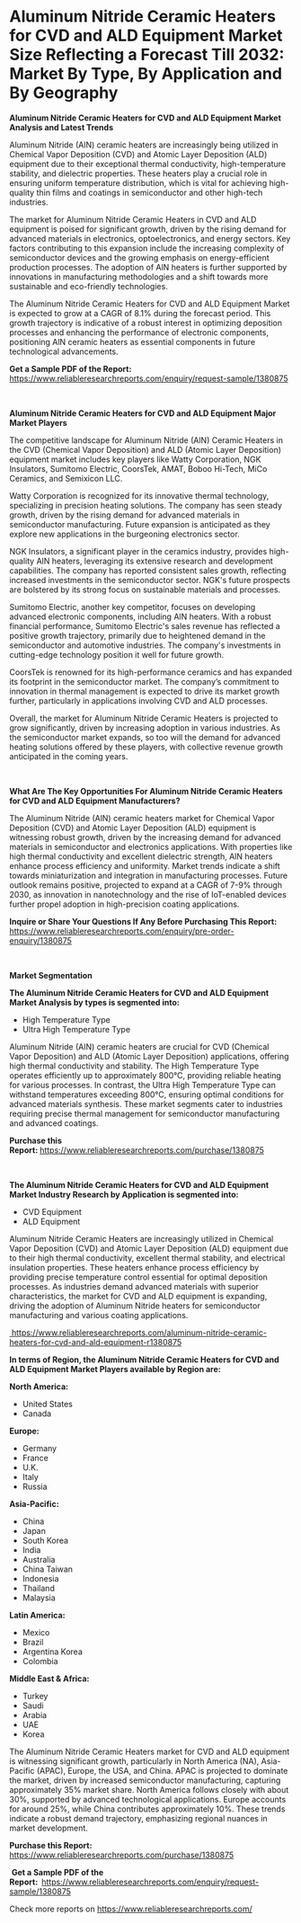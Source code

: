 <p><h1>Aluminum Nitride Ceramic Heaters for CVD and ALD Equipment Market Size Reflecting a Forecast Till 2032: Market By Type, By Application and By Geography</h1></p><p><strong>Aluminum Nitride Ceramic Heaters for CVD and ALD Equipment Market Analysis and Latest Trends</strong></p>
<p><p>Aluminum Nitride (AlN) ceramic heaters are increasingly being utilized in Chemical Vapor Deposition (CVD) and Atomic Layer Deposition (ALD) equipment due to their exceptional thermal conductivity, high-temperature stability, and dielectric properties. These heaters play a crucial role in ensuring uniform temperature distribution, which is vital for achieving high-quality thin films and coatings in semiconductor and other high-tech industries.</p><p>The market for Aluminum Nitride Ceramic Heaters in CVD and ALD equipment is poised for significant growth, driven by the rising demand for advanced materials in electronics, optoelectronics, and energy sectors. Key factors contributing to this expansion include the increasing complexity of semiconductor devices and the growing emphasis on energy-efficient production processes. The adoption of AlN heaters is further supported by innovations in manufacturing methodologies and a shift towards more sustainable and eco-friendly technologies.</p><p>The Aluminum Nitride Ceramic Heaters for CVD and ALD Equipment Market is expected to grow at a CAGR of 8.1% during the forecast period. This growth trajectory is indicative of a robust interest in optimizing deposition processes and enhancing the performance of electronic components, positioning AlN ceramic heaters as essential components in future technological advancements.</p></p>
<p><strong>Get a Sample PDF of the Report:&nbsp;</strong> <a href="https://www.reliableresearchreports.com/enquiry/request-sample/1380875?utm_campaign=2098&utm_medium=2&utm_source=Github&utm_content=ia&utm_term=24022025&utm_id=aluminum-nitride-ceramic-heaters-for-cvd-and-ald-equipment">https://www.reliableresearchreports.com/enquiry/request-sample/1380875</a></p>
<p>&nbsp;</p>
<p><strong>Aluminum Nitride Ceramic Heaters for CVD and ALD Equipment Major Market Players</strong></p>
<p><p>The competitive landscape for Aluminum Nitride (AlN) Ceramic Heaters in the CVD (Chemical Vapor Deposition) and ALD (Atomic Layer Deposition) equipment market includes key players like Watty Corporation, NGK Insulators, Sumitomo Electric, CoorsTek, AMAT, Boboo Hi-Tech, MiCo Ceramics, and Semixicon LLC.</p><p>Watty Corporation is recognized for its innovative thermal technology, specializing in precision heating solutions. The company has seen steady growth, driven by the rising demand for advanced materials in semiconductor manufacturing. Future expansion is anticipated as they explore new applications in the burgeoning electronics sector.</p><p>NGK Insulators, a significant player in the ceramics industry, provides high-quality AlN heaters, leveraging its extensive research and development capabilities. The company has reported consistent sales growth, reflecting increased investments in the semiconductor sector. NGK's future prospects are bolstered by its strong focus on sustainable materials and processes.</p><p>Sumitomo Electric, another key competitor, focuses on developing advanced electronic components, including AlN heaters. With a robust financial performance, Sumitomo Electric's sales revenue has reflected a positive growth trajectory, primarily due to heightened demand in the semiconductor and automotive industries. The company's investments in cutting-edge technology position it well for future growth.</p><p>CoorsTek is renowned for its high-performance ceramics and has expanded its footprint in the semiconductor market. The company’s commitment to innovation in thermal management is expected to drive its market growth further, particularly in applications involving CVD and ALD processes.</p><p>Overall, the market for Aluminum Nitride Ceramic Heaters is projected to grow significantly, driven by increasing adoption in various industries. As the semiconductor market expands, so too will the demand for advanced heating solutions offered by these players, with collective revenue growth anticipated in the coming years.</p></p>
<p>&nbsp;</p>
<p><strong>What Are The Key Opportunities For Aluminum Nitride Ceramic Heaters for CVD and ALD Equipment Manufacturers?</strong></p>
<p><p>The Aluminum Nitride (AlN) ceramic heaters market for Chemical Vapor Deposition (CVD) and Atomic Layer Deposition (ALD) equipment is witnessing robust growth, driven by the increasing demand for advanced materials in semiconductor and electronics applications. With properties like high thermal conductivity and excellent dielectric strength, AlN heaters enhance process efficiency and uniformity. Market trends indicate a shift towards miniaturization and integration in manufacturing processes. Future outlook remains positive, projected to expand at a CAGR of 7-9% through 2030, as innovation in nanotechnology and the rise of IoT-enabled devices further propel adoption in high-precision coating applications.</p></p>
<p><strong>Inquire or Share Your Questions If Any Before Purchasing This Report:</strong> <a href="https://www.reliableresearchreports.com/enquiry/pre-order-enquiry/1380875?utm_campaign=2098&utm_medium=2&utm_source=Github&utm_content=ia&utm_term=24022025&utm_id=aluminum-nitride-ceramic-heaters-for-cvd-and-ald-equipment">https://www.reliableresearchreports.com/enquiry/pre-order-enquiry/1380875</a></p>
<p>&nbsp;</p>
<p><strong>Market Segmentation</strong></p>
<p><strong>The Aluminum Nitride Ceramic Heaters for CVD and ALD Equipment Market Analysis by types is segmented into:</strong></p>
<p><ul><li>High Temperature Type</li><li>Ultra High Temperature Type</li></ul></p>
<p><p>Aluminum Nitride (AlN) ceramic heaters are crucial for CVD (Chemical Vapor Deposition) and ALD (Atomic Layer Deposition) applications, offering high thermal conductivity and stability. The High Temperature Type operates efficiently up to approximately 800°C, providing reliable heating for various processes. In contrast, the Ultra High Temperature Type can withstand temperatures exceeding 800°C, ensuring optimal conditions for advanced materials synthesis. These market segments cater to industries requiring precise thermal management for semiconductor manufacturing and advanced coatings.</p></p>
<p><strong>Purchase this Report:&nbsp;</strong><a href="https://www.reliableresearchreports.com/purchase/1380875?utm_campaign=2098&utm_medium=2&utm_source=Github&utm_content=ia&utm_term=24022025&utm_id=aluminum-nitride-ceramic-heaters-for-cvd-and-ald-equipment">https://www.reliableresearchreports.com/purchase/1380875</a></p>
<p>&nbsp;</p>
<p><strong>The Aluminum Nitride Ceramic Heaters for CVD and ALD Equipment Market Industry Research by Application is segmented into:</strong></p>
<p><ul><li>CVD Equipment</li><li>ALD Equipment</li></ul></p>
<p><p>Aluminum Nitride Ceramic Heaters are increasingly utilized in Chemical Vapor Deposition (CVD) and Atomic Layer Deposition (ALD) equipment due to their high thermal conductivity, excellent thermal stability, and electrical insulation properties. These heaters enhance process efficiency by providing precise temperature control essential for optimal deposition processes. As industries demand advanced materials with superior characteristics, the market for CVD and ALD equipment is expanding, driving the adoption of Aluminum Nitride heaters for semiconductor manufacturing and various coating applications.</p></p>
<p><a href="https://www.reliableresearchreports.com/aluminum-nitride-ceramic-heaters-for-cvd-and-ald-equipment-r1380875?utm_campaign=2098&utm_medium=2&utm_source=Github&utm_content=ia&utm_term=24022025&utm_id=aluminum-nitride-ceramic-heaters-for-cvd-and-ald-equipment">&nbsp;https://www.reliableresearchreports.com/aluminum-nitride-ceramic-heaters-for-cvd-and-ald-equipment-r1380875</a></p>
<p><strong>In terms of Region, the Aluminum Nitride Ceramic Heaters for CVD and ALD Equipment Market Players available by Region are:</strong></p>
<p>
    <p> <strong> North America: </strong>
        <ul>
            <li>United States</li>
            <li>Canada</li>
        </ul>
        </p> 
    <p> <strong> Europe: </strong>
        <ul>
            <li>Germany</li>
            <li>France</li>
            <li>U.K.</li>
            <li>Italy</li>
            <li>Russia</li>
        </ul>
        </p> 
    <p> <strong> Asia-Pacific: </strong>
        <ul>
            <li>China</li>
            <li>Japan</li>
            <li>South Korea</li>
            <li>India</li>
            <li>Australia</li>
            <li>China Taiwan</li>
            <li>Indonesia</li>
            <li>Thailand</li>
            <li>Malaysia</li>
        </ul>
        </p> 
    <p> <strong> Latin America: </strong>
        <ul>
            <li>Mexico</li>
            <li>Brazil</li>
            <li>Argentina Korea</li>
            <li>Colombia</li>
        </ul>
        </p> 
    <p> <strong> Middle East & Africa: </strong>
        <ul>
            <li>Turkey</li>
            <li>Saudi</li>
            <li>Arabia</li>
            <li>UAE</li>
            <li>Korea</li>
        </ul>
    </p>
    </p>
<p><p>The Aluminum Nitride Ceramic Heaters market for CVD and ALD equipment is witnessing significant growth, particularly in North America (NA), Asia-Pacific (APAC), Europe, the USA, and China. APAC is projected to dominate the market, driven by increased semiconductor manufacturing, capturing approximately 35% market share. North America follows closely with about 30%, supported by advanced technological applications. Europe accounts for around 25%, while China contributes approximately 10%. These trends indicate a robust demand trajectory, emphasizing regional nuances in market development.</p></p>
<p><strong>Purchase this Report: </strong><a href="https://www.reliableresearchreports.com/purchase/1380875?utm_campaign=2098&utm_medium=2&utm_source=Github&utm_content=ia&utm_term=24022025&utm_id=aluminum-nitride-ceramic-heaters-for-cvd-and-ald-equipment">https://www.reliableresearchreports.com/purchase/1380875</a></p>
<p>&nbsp;<strong>Get a Sample PDF of the Report:&nbsp;&nbsp;</strong><a href="https://www.reliableresearchreports.com/enquiry/request-sample/1380875?utm_campaign=2098&utm_medium=2&utm_source=Github&utm_content=ia&utm_term=24022025&utm_id=aluminum-nitride-ceramic-heaters-for-cvd-and-ald-equipment">https://www.reliableresearchreports.com/enquiry/request-sample/1380875</a></p>
<p><strong></strong></p>
<p>Check more reports on <a href="https://www.reliableresearchreports.com/?utm_campaign=2098&utm_medium=2&utm_source=Github&utm_content=ia&utm_term=24022025&utm_id=aluminum-nitride-ceramic-heaters-for-cvd-and-ald-equipment">https://www.reliableresearchreports.com/</a></p>
